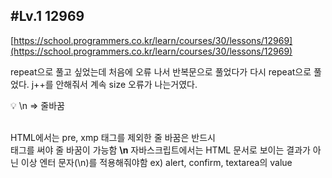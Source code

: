 ## #Lv.1 12969

[https://school.programmers.co.kr/learn/courses/30/lessons/12969](https://school.programmers.co.kr/learn/courses/30/lessons/12969)

repeat으로 풀고 싶었는데 처음에 오류 나서 반복문으로 풀었다가 다시 repeat으로 풀었다.
j++를 안해줘서 계속 size 오류가 나는거였다.

<aside>
💡 \n ⇒ 줄바꿈

**<br>**
HTML에서는 pre, xmp 태그를 제외한 줄 바꿈은 반드시 <BR> 태그를 써야 줄 바꿈이 가능함
**\n**
자바스크립트에서는 HTML 문서로 보이는 결과가 아닌 이상 엔터 문자(\n)를 적용해줘야함
ex) alert, confirm, textarea의 value

</aside>

